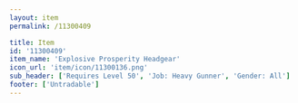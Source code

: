 ```yaml
---
layout: item
permalink: /11300409

title: Item
id: '11300409'
item_name: 'Explosive Prosperity Headgear'
icon_url: 'item/icon/11300136.png'
sub_header: ['Requires Level 50', 'Job: Heavy Gunner', 'Gender: All']
footer: ['Untradable']
---
```

